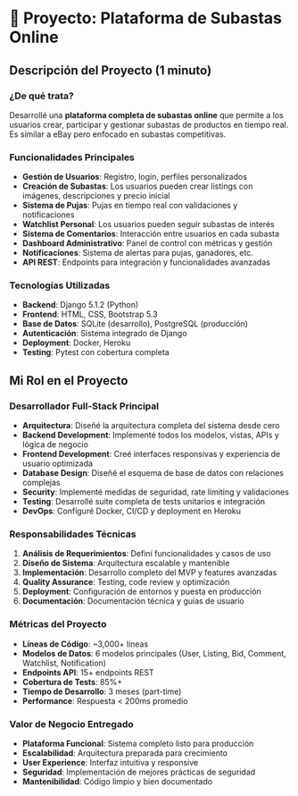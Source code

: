 # 🛒 Proyecto: Plataforma de Subastas Online

## Descripción del Proyecto (1 minuto)

### ¿De qué trata?

Desarrollé una **plataforma completa de subastas online** que permite a los usuarios crear, participar y gestionar subastas de productos en tiempo real. Es similar a eBay pero enfocado en subastas competitivas.

### Funcionalidades Principales

- **Gestión de Usuarios**: Registro, login, perfiles personalizados
- **Creación de Subastas**: Los usuarios pueden crear listings con imágenes, descripciones y precio inicial
- **Sistema de Pujas**: Pujas en tiempo real con validaciones y notificaciones
- **Watchlist Personal**: Los usuarios pueden seguir subastas de interés
- **Sistema de Comentarios**: Interacción entre usuarios en cada subasta
- **Dashboard Administrativo**: Panel de control con métricas y gestión
- **Notificaciones**: Sistema de alertas para pujas, ganadores, etc.
- **API REST**: Endpoints para integración y funcionalidades avanzadas

### Tecnologías Utilizadas

- **Backend**: Django 5.1.2 (Python)
- **Frontend**: HTML, CSS, Bootstrap 5.3
- **Base de Datos**: SQLite (desarrollo), PostgreSQL (producción)
- **Autenticación**: Sistema integrado de Django
- **Deployment**: Docker, Heroku
- **Testing**: Pytest con cobertura completa

## Mi Rol en el Proyecto

### Desarrollador Full-Stack Principal

- **Arquitectura**: Diseñé la arquitectura completa del sistema desde cero
- **Backend Development**: Implementé todos los modelos, vistas, APIs y lógica de negocio
- **Frontend Development**: Creé interfaces responsivas y experiencia de usuario optimizada
- **Database Design**: Diseñé el esquema de base de datos con relaciones complejas
- **Security**: Implementé medidas de seguridad, rate limiting y validaciones
- **Testing**: Desarrollé suite completa de tests unitarios e integración
- **DevOps**: Configuré Docker, CI/CD y deployment en Heroku

### Responsabilidades Técnicas

1. **Análisis de Requerimientos**: Definí funcionalidades y casos de uso
2. **Diseño de Sistema**: Arquitectura escalable y mantenible
3. **Implementación**: Desarrollo completo del MVP y features avanzadas
4. **Quality Assurance**: Testing, code review y optimización
5. **Deployment**: Configuración de entornos y puesta en producción
6. **Documentación**: Documentación técnica y guías de usuario

### Métricas del Proyecto

- **Líneas de Código**: ~3,000+ líneas
- **Modelos de Datos**: 6 modelos principales (User, Listing, Bid, Comment, Watchlist, Notification)
- **Endpoints API**: 15+ endpoints REST
- **Cobertura de Tests**: 85%+
- **Tiempo de Desarrollo**: 3 meses (part-time)
- **Performance**: Respuesta < 200ms promedio

### Valor de Negocio Entregado

- **Plataforma Funcional**: Sistema completo listo para producción
- **Escalabilidad**: Arquitectura preparada para crecimiento
- **User Experience**: Interfaz intuitiva y responsive
- **Seguridad**: Implementación de mejores prácticas de seguridad
- **Mantenibilidad**: Código limpio y bien documentado
